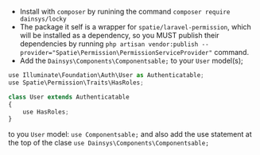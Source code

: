 * Install with `composer` by runining the command `composer require dainsys/locky`
* The package it self is a wrapper for `spatie/laravel-permission`, which will be installed as a dependency, so you MUST publish their dependencies by running `php artisan vendor:publish --provider="Spatie\Permission\PermissionServiceProvider"` command.
* Add the `Dainsys\Components\Componentsable;` to your `User` model(s);
```javascript
use Illuminate\Foundation\Auth\User as Authenticatable;
use Spatie\Permission\Traits\HasRoles;

class User extends Authenticatable
{
    use HasRoles;
}
```

 to you `User` model: `use Componentsable;` and also add the use statement at the top of the clase `use Dainsys\Components\Componentsable;`
 